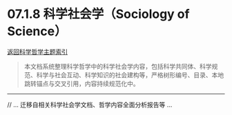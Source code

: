 # 07.1.8 科学社会学（Sociology of Science）

[返回科学哲学主题索引](./README.md)

> 本文档系统整理科学哲学中的科学社会学内容，包括科学共同体、科学规范、科学与社会互动、科学知识的社会建构等，严格树形编号、目录、本地跳转锚点与交叉引用，内容持续规范化中。

---

// ... 迁移自相关科学社会学文档、哲学内容全面分析报告等 ...
